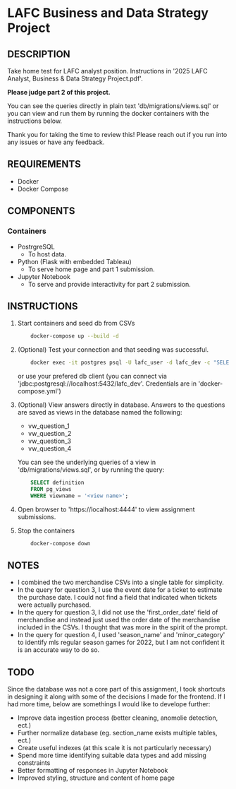 # LAFC Business and Data Strategy Project

## DESCRIPTION
Take home test for LAFC analyst position. Instructions in '2025 LAFC Analyst, Business & Data Strategy Project.pdf'.

**Please judge part 2 of this project.**

You can see the queries directly in plain text 'db/migrations/views.sql' or you can view and run them by running the docker containers with the instructions below.

Thank you for taking the time to review this! Please reach out if you run into any issues or have any feedback.

## REQUIREMENTS
- Docker
- Docker Compose

## COMPONENTS

### Containers
- PostrgreSQL
    - To host data.
- Python (Flask with embedded Tableau)
    - To serve home page and part 1 submission.
- Jupyter Notebook
    - To serve and provide interactivity for part 2 submission.

## INSTRUCTIONS
1. Start containers and seed db from CSVs
    ```sh
        docker-compose up --build -d
    ```
2.  (Optional) Test your connection and that seeding was successful.
    ```sh
        docker exec -it postgres psql -U lafc_user -d lafc_dev -c "SELECT COUNT(*) FROM events;"
    ```
    or use your prefered db client (you can connect via 'jdbc:postgresql://localhost:5432/lafc_dev'. Credentials are in 'docker-compose.yml')
3.  (Optional) View answers directly in database. Answers to the questions are saved as views in the database named the following:
    - vw_question_1
    - vw_question_2
    - vw_question_3
    - vw_question_4
      
    You can see the underlying queries of a view in 'db/migrations/views.sql', or by running the query:
    ```sql
        SELECT definition 
        FROM pg_views 
        WHERE viewname = '<view name>';
    ```
4. Open browser to 'https://localhost:4444' to view assignment submissions.
5. Stop the containers
    ```sh
        docker-compose down
    ```

## NOTES
- I combined the two merchandise CSVs into a single table for simplicity.
- In the query for question 3, I use the event date for a ticket to estimate the purchase date. I could not find a field that indicated when tickets were actually purchased.
- In the query for question 3, I did not use the 'first_order_date' field of merchandise and instead just used the order date of the merchandise included in the CSVs. I thought that was more in the spirit of the prompt.
- In the query for question 4, I used 'season_name' and 'minor_category' to identify mls regular season games for 2022, but I am not confident it is an accurate way to do so.

## TODO
Since the database was not a core part of this assignment, I took shortcuts in designing it along with some of the decisions I made for the frontend. If I had more time, below are somethings I would like to develope further:

- Improve data ingestion process (better cleaning, anomolie detection, ect.)
- Further normalize database (eg. section_name exists multiple tables, ect.)
- Create useful indexes (at this scale it is not particularly necessary)
- Spend more time identifying suitable data types and add missing constraints
- Better formatting of responses in Jupyter Notebook
- Improved styling, structure and content of home page
